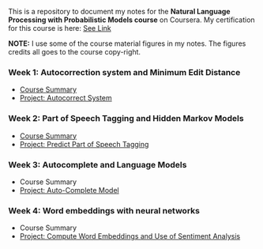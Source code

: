 This is a repository to document my notes for the **Natural Language Processing with Probabilistic Models course** on Coursera. My certification for this course is here: [See Link](https://coursera.org/share/dacae8cfae8de5f2b0e21e35802ed52d)

**NOTE:**
I use some of the course material figures in my notes. The figures credits all goes to the course copy-right.

### Week 1: Autocorrection system and Minimum Edit Distance
- [Course Summary](https://github.com/KarenJF/deeplearing_nlp/tree/master/c2_nlp_with_probabilistic_models/week1) 
- [Project: Autocorrect System](https://github.com/KarenJF/deeplearing_nlp/blob/master/c2_nlp_with_probabilistic_models/week1/assignment1/C2_W1_Assignment.ipynb)

### Week 2: Part of Speech Tagging and Hidden Markov Models
- [Course Summary](https://github.com/KarenJF/deeplearing_nlp/tree/master/c2_nlp_with_probabilistic_models/week2)
- [Project: Predict Part of Speech Tagging](https://github.com/KarenJF/deeplearing_nlp/blob/master/c2_nlp_with_probabilistic_models/week2/assignment2/C2_W2_Assignment.ipynb)

### Week 3: Autocomplete and Language Models
- Course Summary
- [Project: Auto-Complete Model](https://github.com/KarenJF/deeplearing_nlp/blob/master/c2_nlp_with_probabilistic_models/week3/assignment/C2_W3_Assignment.ipynb)

### Week 4: Word embeddings with neural networks
- Course Summary
- [Project: Compute Word Embeddings and Use of Sentiment Analysis](https://github.com/KarenJF/deeplearing_nlp/blob/master/c2_nlp_with_probabilistic_models/week4/assignment4/C2_W4_Assignment.ipynb)
